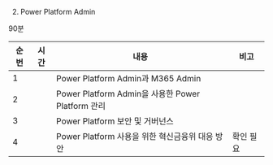 
2. Power Platform Admin

90분

| 순번 | 시간 | 내용                                             | 비고     |
| ---- | ---- | ------------------------------------------------ | -------- |
| 1    |      | Power Platform Admin과 M365 Admin                |          |
| 2    |      | Power Platform Admin을 사용한 Power Platform 관리 |          |
| 3    |      | Power Platform 보안 및 거버넌스                   |          |
| 4    |      | Power Platform 사용을 위한 혁신금융위 대응 방안    | 확인 필요 |  
